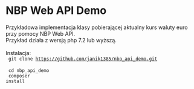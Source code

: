 # NBP Web API Demo

Przykładowa implementacja klasy pobierającej aktualny kurs waluty euro przy pomocy NBP Web API.<br />
Przykład działa z wersją php 7.2 lub wyższą.<br />
<br />
Instalacja:<br />
<code>
git clone https://github.com/janik1385/nbp_api_demo.git
</code><br />
<code>
cd nbp_api_demo
</code><br />
<code>
composer install
</code>
<br />
